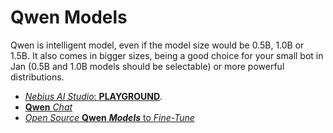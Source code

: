 # Qwen Models

Qwen is intelligent model, even if the model size would be 0.5B, 1.0B or 1.5B. It also comes in bigger sizes, being a good choice for your small bot in Jan (0.5B and 1.0B models should be selectable) or more powerful distributions.

- [_Nebius AI Studio_: __PLAYGROUND__](https://studio.nebius.com/playground?models=Qwen%2FQwen2-VL-72B-Instruct).
- [__Qwen__ _Chat_](https://chat.qwen.ai/)
- [_Open Source_ __Qwen__ ___Models___ to _Fine-Tune_](https://github.com/QwenLM/Qwen)